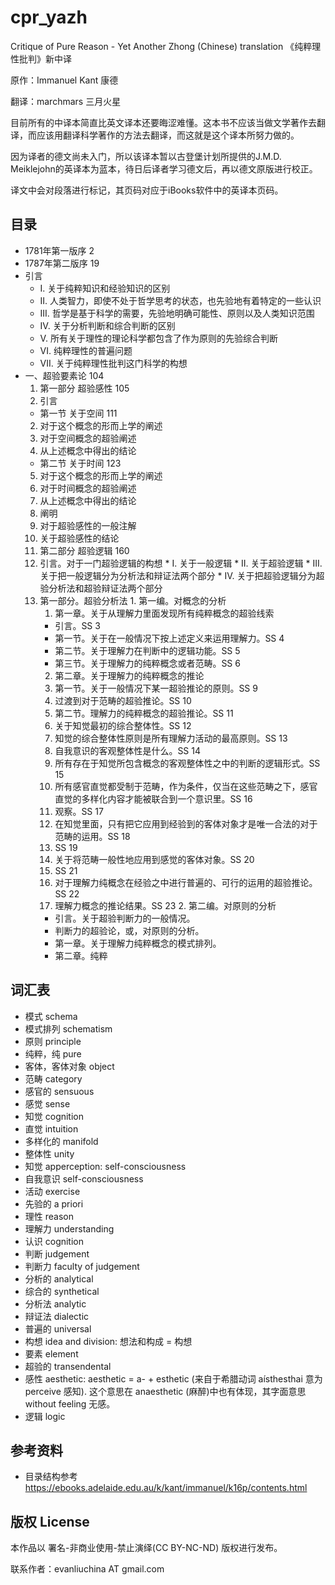 # cpr_yazh
Critique of Pure Reason - Yet Another Zhong (Chinese) translation
《纯粹理性批判》新中译

原作：Immanuel Kant 康德

翻译：marchmars 三月火星

目前所有的中译本简直比英文译本还要晦涩难懂。这本书不应该当做文学著作去翻译，而应该用翻译科学著作的方法去翻译，而这就是这个译本所努力做的。

因为译者的德文尚未入门，所以该译本暂以古登堡计划所提供的J.M.D. Meiklejohn的英译本为蓝本，待日后译者学习德文后，再以德文原版进行校正。

译文中会对段落进行标记，其页码对应于iBooks软件中的英译本页码。

## 目录
* 1781年第一版序 2
* 1787年第二版序 19
* 引言
  * I. 关于纯粹知识和经验知识的区别
  * II. 人类智力，即使不处于哲学思考的状态，也先验地有着特定的一些认识
  * III. 哲学是基于科学的需要，先验地明确可能性、原则以及人类知识范围
  * IV. 关于分析判断和综合判断的区别
  * V. 所有关于理性的理论科学都包含了作为原则的先验综合判断
  * VI. 纯粹理性的普遍问题
  * VII. 关于纯粹理性批判这门科学的构想
* 一、超验要素论 104
  1. 第一部分 超验感性 105
    1. 引言
    * 第一节 关于空间 111
    2. 对于这个概念的形而上学的阐述
    3. 对于空间概念的超验阐述
    4. 从上述概念中得出的结论
    * 第二节 关于时间 123
    5. 对于这个概念的形而上学的阐述
    6. 对于时间概念的超验阐述
    7. 从上述概念中得出的结论
    8. 阐明
    9. 对于超验感性的一般注解
    10. 关于超验感性的结论
  2. 第二部分 超验逻辑 160
    1. 引言。对于一门超验逻辑的构想
      * I. 关于一般逻辑
      * II. 关于超验逻辑
      * III. 关于把一般逻辑分为分析法和辩证法两个部分
      * IV. 关于把超验逻辑分为超验分析法和超验辩证法两个部分
    2. 第一部分。超验分析法
      1. 第一编。对概念的分析
        1. 第一章。关于从理解力里面发现所有纯粹概念的超验线索
          * 引言。SS 3
          * 第一节。关于在一般情况下按上述定义来运用理解力。SS 4
          * 第二节。关于理解力在判断中的逻辑功能。SS 5
          * 第三节。关于理解力的纯粹概念或者范畴。SS 6
        2. 第二章。关于理解力的纯粹概念的推论
        3. 第一节。关于一般情况下某一超验推论的原则。SS 9
        4. 过渡到对于范畴的超验推论。SS 10
        5. 第二节。理解力的纯粹概念的超验推论。SS 11
        6. 关于知觉最初的综合整体性。SS 12
        7. 知觉的综合整体性原则是所有理解力活动的最高原则。SS 13
        8. 自我意识的客观整体性是什么。SS 14
        9. 所有存在于知觉所包含概念的客观整体性之中的判断的逻辑形式。SS 15
        10. 所有感官直觉都受制于范畴，作为条件，仅当在这些范畴之下，感官直觉的多样化内容才能被联合到一个意识里。SS 16
        11. 观察。SS 17
        12. 在知觉里面，只有把它应用到经验到的客体对象才是唯一合法的对于范畴的运用。SS 18
        13. SS 19
        14. 关于将范畴一般性地应用到感觉的客体对象。SS 20
        15. SS 21
        16. 对于理解力纯概念在经验之中进行普遍的、可行的运用的超验推论。SS 22
        17. 理解力概念的推论结果。SS 23
      2. 第二编。对原则的分析
        * 引言。关于超验判断力的一般情况。
        * 判断力的超验论，或，对原则的分析。
        * 第一章。关于理解力纯粹概念的模式排列。
        * 第二章。纯粹




## 词汇表
- 模式 schema
- 模式排列 schematism
- 原则 principle
- 纯粹，纯 pure
- 客体，客体对象 object
- 范畴 category
- 感官的 sensuous
- 感觉 sense
- 知觉 cognition
- 直觉 intuition
- 多样化的 manifold
- 整体性 unity
- 知觉 apperception: self-consciousness
- 自我意识 self-consciousness
- 活动 exercise
- 先验的 a priori
- 理性 reason
- 理解力 understanding
- 认识 cognition
- 判断 judgement
- 判断力 faculty of judgement
- 分析的 analytical
- 综合的 synthetical
- 分析法 analytic
- 辩证法 dialectic
- 普遍的 universal
- 构想 idea and division: 想法和构成 = 构想 
- 要素 element
- 超验的 transendental
- 感性 aesthetic: aesthetic = a- + esthetic (来自于希腊动词 aísthesthai 意为 perceive 感知). 这个意思在 anaesthetic (麻醉)中也有体现，其字面意思without feeling 无感。
- 逻辑 logic

## 参考资料
* 目录结构参考 https://ebooks.adelaide.edu.au/k/kant/immanuel/k16p/contents.html

## 版权 License
本作品以 署名-非商业使用-禁止演绎(CC BY-NC-ND) 版权进行发布。

联系作者：evanliuchina AT gmail.com
